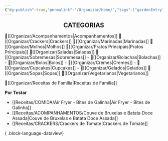 ```yaml
---
{"dg-publish":true,"permalink":"/Organizar/Home/","tags":["gardenEntry"]}
---
```


<div style="text-align: center;"> <span style="font-size: 20px;"><b>CATEGORIAS</b></span> </div>

🍚[[Organizar/Acompanhamentos\|Acompanhamentos]]
🥟[[Organizar/Crackers\|Crackers]]
🥣[[Organizar/Marinadas\|Marinadas]]
🧉[[Organizar/Molhos\|Molhos]]
🍗[[Organizar/Pratos Principais\|Pratos Principais]]
🥗[[Organizar/Saladas\|Saladas]]
🍭[[Organizar/Sobremesas\|Sobremesas]]
	- 🍪[[Organizar/Bolachas\|Bolachas]]
	- 🍰[[Organizar/Bolos\|Bolos]]
	- 🍯[[Organizar/Cremes\|Cremes]]
	- 🧁[[Organizar/Cupcakes\|Cupcakes]]
	- 🍧[[Organizar/Gelados\|Gelados]]
🍲[[Organizar/Sopas\|Sopas]]
🌿[[Organizar/Vegetarianos\|Vegetarianos]]

🏡[[Organizar/Receitas de Família\|Receitas de Família]]

**Por Testar**
- [[Receitas/COMIDA/Air Fryer - Bites de Galinha\|Air Fryer - Bites de Galinha]]
- [[Receitas/ACOMPANHAMENTOS/Couve de Bruxelas e Batata Doce Assada\|Couve de Bruxelas e Batata Doce Assada]]
- [[Receitas/CRACKERS/Crackers de Tomate\|Crackers de Tomate]]

{ .block-language-dataview}
